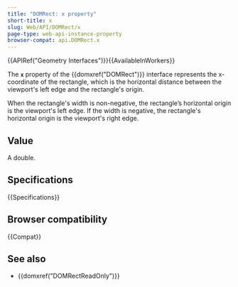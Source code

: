 ```yaml
---
title: "DOMRect: x property"
short-title: x
slug: Web/API/DOMRect/x
page-type: web-api-instance-property
browser-compat: api.DOMRect.x
---
```


{{APIRef("Geometry Interfaces")}}{{AvailableInWorkers}}

The **`x`** property of the {{domxref("DOMRect")}} interface represents the x-coordinate of the rectangle, which is the horizontal distance between the viewport's left edge and the rectangle's origin.

When the rectangle's width is non-negative, the rectangle’s horizontal origin is the viewport's left edge. If the width is negative, the rectangle's horizontal origin is the viewport's right edge.

## Value

A double.

## Specifications

{{Specifications}}

## Browser compatibility

{{Compat}}

## See also

- {{domxref("DOMRectReadOnly")}}
